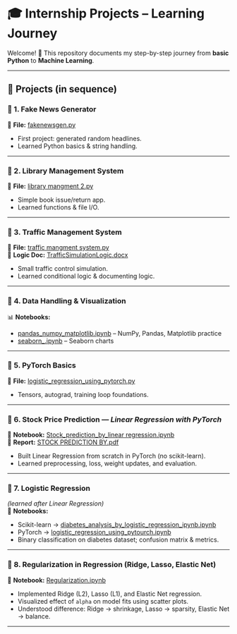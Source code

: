 # 🎓 Internship Projects – Learning Journey  

Welcome! 🚀 This repository documents my step-by-step journey from **basic Python** to **Machine Learning**.  

---

## 📂 Projects (in sequence)

### 🔹 1. Fake News Generator  
📄 **File:** [fakenewsgen.py](fakenewsgen.py)  
- First project: generated random headlines.  
- Learned Python basics & string handling.  

---

### 🔹 2. Library Management System  
📄 **File:** [library mangment 2.py](library%20mangment%202.py)  
- Simple book issue/return app.  
- Learned functions & file I/O.  

---

### 🔹 3. Traffic Management System  
📄 **File:** [traffic mangment system.py](traffic%20mangment%20system.py)  
📑 **Logic Doc:** [TrafficSimulationLogic.docx](TrafficSimulationLogic.docx)  
- Small traffic control simulation.  
- Learned conditional logic & documenting logic.  

---

### 🔹 4. Data Handling & Visualization  
📊 **Notebooks:**  
- [pandas_numpy_matplotlib.ipynb](pandas_numpy_matplotlib.ipynb) – NumPy, Pandas, Matplotlib practice  
- [seaborn_.ipynb](seaborn_.ipynb) – Seaborn charts  

---

### 🔹 5. PyTorch Basics  
📄 **File:** [logistic_regression_using_pytorch.py](logistic_regression_using_pytorch.py)  
- Tensors, autograd, training loop foundations.  

---

### 🔹 6. Stock Price Prediction — *Linear Regression with PyTorch*  
📓 **Notebook:** [Stock_prediction_by_linear regression.ipynb](Stock_prediction_by_linear%20regression.ipynb)  
📑 **Report:** [STOCK PREDICTION BY.pdf](STOCK%20PREDICTION%20BY.pdf)  
- Built Linear Regression from scratch in PyTorch (no scikit-learn).  
- Learned preprocessing, loss, weight updates, and evaluation.  

---

### 🔹 7. Logistic Regression  
*(learned after Linear Regression)*  
📓 **Notebooks:**  
- Scikit-learn → [diabetes_analysis_by_logistic_regression_ipynb.ipynb](diabetes_analysis_by_logistic_regression_ipynb.ipynb)  
- PyTorch → [logistic_regression_using_pytourch.ipynb](logistic_regression_using_pytourch.ipynb)  
- Binary classification on diabetes dataset; confusion matrix & metrics.  

---

### 🔹 8. Regularization in Regression (Ridge, Lasso, Elastic Net)  
📓 **Notebook:** [Regularization.ipynb](Regularization.ipynb)  
- Implemented Ridge (L2), Lasso (L1), and Elastic Net regression.  
- Visualized effect of `alpha` on model fits using scatter plots.  
- Understood difference: Ridge → shrinkage, Lasso → sparsity, Elastic Net → balance.  

---
